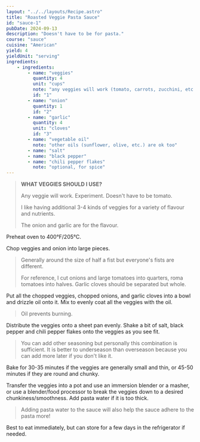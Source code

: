 ```yaml
---
layout: "../../layouts/Recipe.astro"
title: "Roasted Veggie Pasta Sauce"
id: "sauce-1"
pubDate: 2024-09-13
description: "Doesn't have to be for pasta."
course: "sauce"
cuisine: "American"
yield: 4
yieldUnit: "serving"
ingredients:
    - ingredients:
        - name: "veggies"
          quantity: 4
          unit: "cups"
          note: "any veggies will work (tomato, carrots, zucchini, etc.)"
          id: "1"
        - name: "onion"
          quantity: 1
          id: "2"
        - name: "garlic"
          quantity: 4
          unit: "cloves"
          id: "3"
        - name: "vegetable oil"
          note: "other oils (sunflower, olive, etc.) are ok too"
        - name: "salt"
        - name: "black pepper"
        - name: "chili pepper flakes"
          note: "optional, for spice"
---
```

> **WHAT VEGGIES SHOULD I USE?**
>
> Any veggie will work. Experiment. Doesn't have to be tomato.
>
> I like having additional 3-4 kinds of veggies for a variety of flavour and nutrients.
>
> The onion and garlic are for the flavour.

Preheat oven to 400°F/205°C.

Chop <span class="ingredient" data-id="1">veggies</span> and <span class="ingredient" data-id="2">onion</span> into large pieces. 
> Generally around the size of half a fist but everyone's fists are different. 
>
> For reference, I cut onions and large tomatoes into quarters, roma tomatoes into halves.
> Garlic cloves should be separated but whole.

Put all the chopped veggies, chopped onions, and <span class="ingredient" data-id="3">garlic cloves</span> into a bowl and drizzle <span class="ingredient">oil</span> onto it. Mix to evenly coat all the veggies with the oil.
> Oil prevents burning.

Distribute the veggies onto a sheet pan evenly. Shake a bit of <span class="ingredient">salt</span>, <span class="ingredient">black pepper</span> and <span class="ingredient">chili pepper flakes</span> onto the veggies as you see fit.
> You can add other seasoning but personally this combination is sufficient. It is better to underseason than overseason because you can add more later if you don't like it.

Bake for 30-35 minutes if the veggies are generally small and thin, or 45-50 minutes if they are round and chunky.

Transfer the veggies into a pot and use an immersion blender or a masher, or use a blender/food processor to break the veggies down to a desired chunkiness/smoothness. Add pasta water if it is too thick.
> Adding pasta water to the sauce will also help the sauce adhere to the pasta more!

Best to eat immediately, but can store for a few days in the refrigerator if needed.